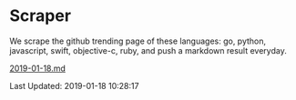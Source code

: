# Scraper

We scrape the github trending page of these languages: go, python, javascript, swift, objective-c, ruby, and push a markdown result everyday.

[2019-01-18.md](https://github.com/henson/Scraper/blob/master/2019-01-18.md)

Last Updated: 2019-01-18 10:28:17